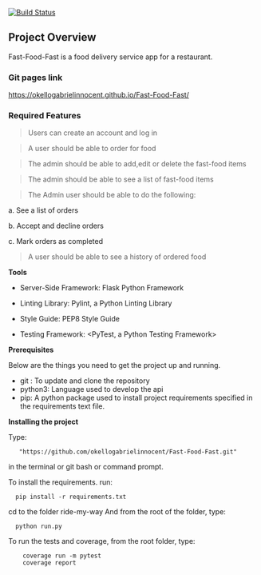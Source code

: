 [![Build Status](https://travis-ci.com/okellogabrielinnocent/Fast-Food-Fast.svg?branch=challenge2-api)](https://travis-ci.com/okellogabrielinnocent/Fast-Food-Fast)

## Project Overview
Fast-Food-Fast is a food delivery service app for a restaurant.

### Git pages link
https://okellogabrielinnocent.github.io/Fast-Food-Fast/

### Required Features

>  Users can create an account and log in

>  A user should be able to order for food

>  The admin should be able to add,edit or delete the fast-food items

>  The admin should be able to see a list of fast-food items

> The Admin user should be able to do the following:

   a. See a list of orders

   b. Accept and decline orders

   c. Mark orders as completed

> A user should be able to see a history of ordered food

**Tools**
- Server-Side Framework: Flask Python Framework

- Linting Library: Pylint, a Python Linting Library

- Style Guide: PEP8 Style Guide

- Testing Framework: <PyTest, a Python Testing Framework>

**Prerequisites**

Below are the things you need to get the project up and running.

- git : To update and clone the repository
- python3: Language used to develop the api
- pip: A python package used to install project requirements specified in the requirements text file.


**Installing the project**

Type: 
        
       "https://github.com/okellogabrielinnocent/Fast-Food-Fast.git"
  in the terminal or git bash or command prompt.

To install the requirements. run:

      pip install -r requirements.txt

cd to the folder ride-my-way
And from the root of the folder, type:
      
      python run.py
      
To run the tests and coverage, from the root folder, type: 
        
        coverage run -m pytest
        coverage report
